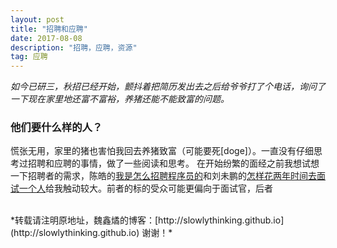 ```yaml
---
layout: post
title: "招聘和应聘"
date: 2017-08-08 
description: "招聘，应聘，资源"
tag: 应聘 
---   
```


*如今已研三，秋招已经开始，颤抖着把简历发出去之后给爷爷打了个电话，询问了一下现在家里地还富不富裕，养猪还能不能致富的问题。*
### 他们要什么样的人？
慌张无用，家里的猪也害怕我回去养猪致富（可能要死[doge]）。一直没有仔细思考过招聘和应聘的事情，做了一些阅读和思考。
在开始纷繁的面经之前我想试想一下招聘者的需求，陈皓的[我是怎么招聘程序员的](http://coolshell.cn/?s=%E6%88%91%E6%98%AF%E6%80%8E%E4%B9%88%E6%8B%9B%E8%81%98%E7%A8%8B%E5%BA%8F%E5%91%98%E7%9A%84)和刘未鹏的[怎样花两年时间去面试一个人](http://mindhacks.cn/2011/11/04/how-to-interview-a-person-for-two-years/)给我触动较大。前者的标的受众可能更偏向于面试官，后者


<br>
*转载请注明原地址，魏鑫燏的博客：[http://slowlythinking.github.io](http://slowlythinking.github.io) 谢谢！*
